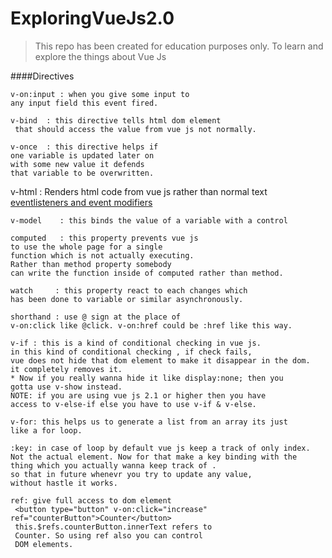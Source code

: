 # ExploringVueJs2.0
>This repo has been created for education purposes only. To learn and explore the things about Vue Js <br/>

####Directives

```code
v-on:input : when you give some input to 
any input field this event fired.
```
```code
v-bind  : this directive tells html dom element
 that should access the value from vue js not normally.
```
```code
v-once  : this directive helps if 
one variable is updated later on 
with some new value it defends 
that variable to be overwritten.
```
v-html : Renders html code from vue js rather than normal text
[eventlisteners and event modifiers](https://vuejs.org/v2/guide/events.html#Event-Modifiers)
```code
v-model    : this binds the value of a variable with a control
```
```code
computed   : this property prevents vue js 
to use the whole page for a single 
function which is not actually executing. 
Rather than method property somebody 
can write the function inside of computed rather than method.
```
```code
watch     : this property react to each changes which 
has been done to variable or similar asynchronously.
```
```code
shorthand : use @ sign at the place of 
v-on:click like @click. v-on:href could be :href like this way.
```
```code
v-if : this is a kind of conditional checking in vue js.
in this kind of conditional checking , if check fails,
vue does not hide that dom element to make it disappear in the dom.
it completely removes it.
* Now if you really wanna hide it like display:none; then you
gotta use v-show instead.
NOTE: if you are using vue js 2.1 or higher then you have
access to v-else-if else you have to use v-if & v-else.
```
```code
v-for: this helps us to generate a list from an array its just 
like a for loop.
```
```code
:key: in case of loop by default vue js keep a track of only index.
Not the actual element. Now for that make a key binding with the 
thing which you actually wanna keep track of .
so that in future whenevr you try to update any value,
without hastle it works.
```
```code
ref: give full access to dom element 
 <button type="button" v-on:click="increase" ref="counterButton">Counter</button>
 this.$refs.counterButton.innerText refers to
 Counter. So using ref also you can control
 DOM elements.
```

